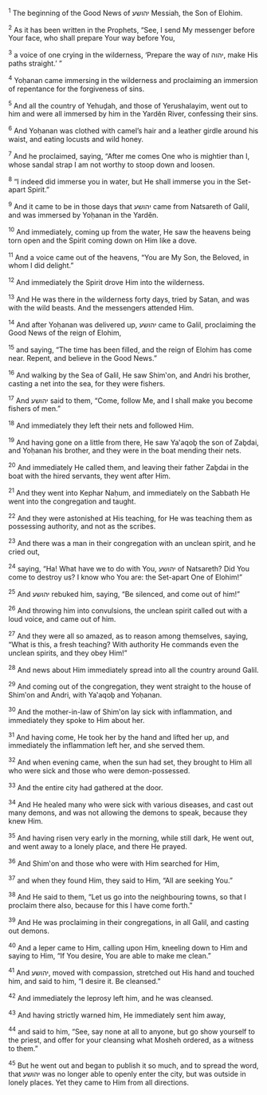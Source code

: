 <sup>1</sup> The beginning of the Good News of יהושע Messiah, the Son of Elohim.

<sup>2</sup> As it has been written in the Prophets, “See, I send My messenger before Your face, who shall prepare Your way before You,

<sup>3</sup> a voice of one crying in the wilderness, ‘Prepare the way of יהוה, make His paths straight.’ ”

<sup>4</sup> Yoḥanan came immersing in the wilderness and proclaiming an immersion of repentance for the forgiveness of sins.

<sup>5</sup> And all the country of Yehuḏah, and those of Yerushalayim, went out to him and were all immersed by him in the Yardĕn River, confessing their sins.

<sup>6</sup> And Yoḥanan was clothed with camel’s hair and a leather girdle around his waist, and eating locusts and wild honey.

<sup>7</sup> And he proclaimed, saying, “After me comes One who is mightier than I, whose sandal strap I am not worthy to stoop down and loosen.

<sup>8</sup> “I indeed did immerse you in water, but He shall immerse you in the Set-apart Spirit.”

<sup>9</sup> And it came to be in those days that יהושע came from Natsareth of Galil, and was immersed by Yoḥanan in the Yardĕn.

<sup>10</sup> And immediately, coming up from the water, He saw the heavens being torn open and the Spirit coming down on Him like a dove.

<sup>11</sup> And a voice came out of the heavens, “You are My Son, the Beloved, in whom I did delight.”

<sup>12</sup> And immediately the Spirit drove Him into the wilderness.

<sup>13</sup> And He was there in the wilderness forty days, tried by Satan, and was with the wild beasts. And the messengers attended Him.

<sup>14</sup> And after Yoḥanan was delivered up, יהושע came to Galil, proclaiming the Good News of the reign of Elohim,

<sup>15</sup> and saying, “The time has been filled, and the reign of Elohim has come near. Repent, and believe in the Good News.”

<sup>16</sup> And walking by the Sea of Galil, He saw Shim‛on, and Andri his brother, casting a net into the sea, for they were fishers.

<sup>17</sup> And יהושע said to them, “Come, follow Me, and I shall make you become fishers of men.”

<sup>18</sup> And immediately they left their nets and followed Him.

<sup>19</sup> And having gone on a little from there, He saw Ya‛aqoḇ the son of Zaḇdai, and Yoḥanan his brother, and they were in the boat mending their nets.

<sup>20</sup> And immediately He called them, and leaving their father Zaḇdai in the boat with the hired servants, they went after Him.

<sup>21</sup> And they went into Kephar Naḥum, and immediately on the Sabbath He went into the congregation and taught.

<sup>22</sup> And they were astonished at His teaching, for He was teaching them as possessing authority, and not as the scribes.

<sup>23</sup> And there was a man in their congregation with an unclean spirit, and he cried out,

<sup>24</sup> saying, “Ha! What have we to do with You, יהושע of Natsareth? Did You come to destroy us? I know who You are: the Set-apart One of Elohim!”

<sup>25</sup> And יהושע rebuked him, saying, “Be silenced, and come out of him!”

<sup>26</sup> And throwing him into convulsions, the unclean spirit called out with a loud voice, and came out of him.

<sup>27</sup> And they were all so amazed, as to reason among themselves, saying, “What is this, a fresh teaching? With authority He commands even the unclean spirits, and they obey Him!”

<sup>28</sup> And news about Him immediately spread into all the country around Galil.

<sup>29</sup> And coming out of the congregation, they went straight to the house of Shim‛on and Andri, with Ya‛aqoḇ and Yoḥanan.

<sup>30</sup> And the mother-in-law of Shim‛on lay sick with inflammation, and immediately they spoke to Him about her.

<sup>31</sup> And having come, He took her by the hand and lifted her up, and immediately the inflammation left her, and she served them.

<sup>32</sup> And when evening came, when the sun had set, they brought to Him all who were sick and those who were demon-possessed.

<sup>33</sup> And the entire city had gathered at the door.

<sup>34</sup> And He healed many who were sick with various diseases, and cast out many demons, and was not allowing the demons to speak, because they knew Him.

<sup>35</sup> And having risen very early in the morning, while still dark, He went out, and went away to a lonely place, and there He prayed.

<sup>36</sup> And Shim‛on and those who were with Him searched for Him,

<sup>37</sup> and when they found Him, they said to Him, “All are seeking You.”

<sup>38</sup> And He said to them, “Let us go into the neighbouring towns, so that I proclaim there also, because for this I have come forth.”

<sup>39</sup> And He was proclaiming in their congregations, in all Galil, and casting out demons.

<sup>40</sup> And a leper came to Him, calling upon Him, kneeling down to Him and saying to Him, “If You desire, You are able to make me clean.”

<sup>41</sup> And יהושע, moved with compassion, stretched out His hand and touched him, and said to him, “I desire it. Be cleansed.”

<sup>42</sup> And immediately the leprosy left him, and he was cleansed.

<sup>43</sup> And having strictly warned him, He immediately sent him away,

<sup>44</sup> and said to him, “See, say none at all to anyone, but go show yourself to the priest, and offer for your cleansing what Mosheh ordered, as a witness to them.”

<sup>45</sup> But he went out and began to publish it so much, and to spread the word, that יהושע was no longer able to openly enter the city, but was outside in lonely places. Yet they came to Him from all directions.

